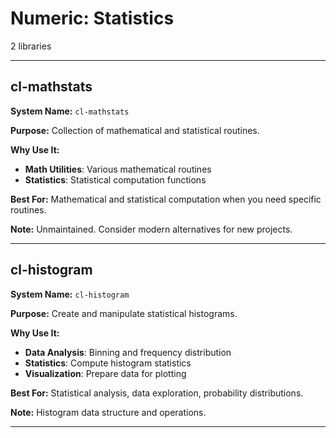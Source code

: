 # Numeric: Statistics

2 libraries

---

## cl-mathstats

**System Name:** `cl-mathstats`

**Purpose:** Collection of mathematical and statistical routines.

**Why Use It:**
- **Math Utilities**: Various mathematical routines
- **Statistics**: Statistical computation functions

**Best For:** Mathematical and statistical computation when you need specific routines.

**Note:** Unmaintained. Consider modern alternatives for new projects.

---


## cl-histogram

**System Name:** `cl-histogram`

**Purpose:** Create and manipulate statistical histograms.

**Why Use It:**
- **Data Analysis**: Binning and frequency distribution
- **Statistics**: Compute histogram statistics
- **Visualization**: Prepare data for plotting

**Best For:** Statistical analysis, data exploration, probability distributions.

**Note:** Histogram data structure and operations.

---



